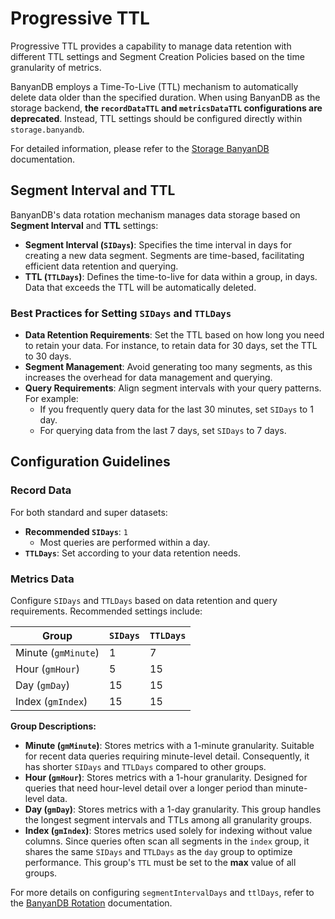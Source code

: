 # Progressive TTL

Progressive TTL provides a capability to manage data retention with different TTL settings and Segment Creation Policies based on the time granularity of metrics.

BanyanDB employs a Time-To-Live (TTL) mechanism to automatically delete data older than the specified duration. When using BanyanDB as the storage backend, **the `recordDataTTL` and `metricsDataTTL` configurations are deprecated**. Instead, TTL settings should be configured directly within `storage.banyandb`.

For detailed information, please refer to the [Storage BanyanDB](../setup/backend/storages/banyandb.md) documentation.

## Segment Interval and TTL

BanyanDB's data rotation mechanism manages data storage based on **Segment Interval** and **TTL** settings:

- **Segment Interval (`SIDays`)**: Specifies the time interval in days for creating a new data segment. Segments are time-based, facilitating efficient data retention and querying.
- **TTL (`TTLDays`)**: Defines the time-to-live for data within a group, in days. Data that exceeds the TTL will be automatically deleted.

### Best Practices for Setting `SIDays` and `TTLDays`

- **Data Retention Requirements**: Set the TTL based on how long you need to retain your data. For instance, to retain data for 30 days, set the TTL to 30 days.
- **Segment Management**: Avoid generating too many segments, as this increases the overhead for data management and querying.
- **Query Requirements**: Align segment intervals with your query patterns. For example:
    - If you frequently query data for the last 30 minutes, set `SIDays` to 1 day.
    - For querying data from the last 7 days, set `SIDays` to 7 days.

## Configuration Guidelines

### Record Data

For both standard and super datasets:

- **Recommended `SIDays`**: `1`
    - Most queries are performed within a day.
- **`TTLDays`**: Set according to your data retention needs.

### Metrics Data

Configure `SIDays` and `TTLDays` based on data retention and query requirements. Recommended settings include:

| Group          | `SIDays` | `TTLDays` |
|----------------|----------|-----------|
| Minute (`gmMinute`) | 1        | 7         |
| Hour (`gmHour`)     | 5        | 15        |
| Day (`gmDay`)       | 15       | 15        |
| Index (`gmIndex`)   | 15       | 15        |

**Group Descriptions:**

- **Minute (`gmMinute`)**: Stores metrics with a 1-minute granularity. Suitable for recent data queries requiring minute-level detail. Consequently, it has shorter `SIDays` and `TTLDays` compared to other groups.
- **Hour (`gmHour`)**: Stores metrics with a 1-hour granularity. Designed for queries that need hour-level detail over a longer period than minute-level data.
- **Day (`gmDay`)**: Stores metrics with a 1-day granularity. This group handles the longest segment intervals and TTLs among all granularity groups.
- **Index (`gmIndex`)**: Stores metrics used solely for indexing without value columns. Since queries often scan all segments in the `index` group, it shares the same `SIDays` and `TTLDays` as the `day` group to optimize performance. This group's `TTL` must be set to the **max** value of all groups.

For more details on configuring `segmentIntervalDays` and `ttlDays`, refer to the [BanyanDB Rotation](https://skywalking.apache.org/docs/skywalking-banyandb/latest/concept/rotation/) documentation.
